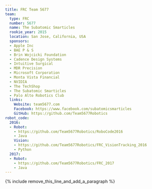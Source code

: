 ```yaml
---
title: FRC Team 5677
team:
  type: FRC
  number: 5677
  name: The Subatomic Smarticles
  rookie_year: 2015
  location: San Jose, California, USA
  sponsors:
  - Apple Inc
  - BAE P & S
  - Brin Wojcicki Foundation
  - Cadence Design Systems
  - Intuitive Surgical
  - MDR Precision
  - Microsoft Corporation
  - Monta Vista Financial
  - NVIDIA
  - The TechShop
  - The Subatomic Smarticles
  - Palo Alto Robotics Club
  links:
    Website: team5677.com
    Facebook: https://www.facebook.com/subatomicsmarticles
    GitHub: https://github.com/Team5677Robotics
robot_code:
  2016:
  - Robot:
    - https://github.com/Team5677Robotics/RoboCode2016
    - Java
    Vision:
    - https://github.com/Team5677Robotics/FRC_VisionTracking_2016
    - Python
  2017:
  - Robot:
    - https://github.com/Team5677Robotics/FRC_2017
    - Java
---
```


{% include remove_this_line_and_add_a_paragraph %}